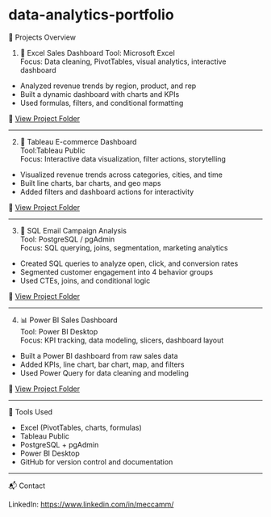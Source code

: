 # data-analytics-portfolio

📁 Projects Overview

1. 🧮 Excel Sales Dashboard
Tool: Microsoft Excel  
Focus: Data cleaning, PivotTables, visual analytics, interactive dashboard

- Analyzed revenue trends by region, product, and rep
- Built a dynamic dashboard with charts and KPIs
- Used formulas, filters, and conditional formatting

🔗 [View Project Folder](./excel-sales-dashboard)

---

2. 📍 Tableau E-commerce Dashboard  
Tool:Tableau Public  
Focus: Interactive data visualization, filter actions, storytelling

- Visualized revenue trends across categories, cities, and time
- Built line charts, bar charts, and geo maps
- Added filters and dashboard actions for interactivity

🔗 [View Project Folder](https://github.com/MeccaMMuhammad/data-analytics-portfolio/tree/main/tableau-customer-dashboard)

---

 3. 🧠 SQL Email Campaign Analysis  
Tool: PostgreSQL / pgAdmin  
Focus: SQL querying, joins, segmentation, marketing analytics

- Created SQL queries to analyze open, click, and conversion rates
- Segmented customer engagement into 4 behavior groups
- Used CTEs, joins, and conditional logic

🔗 [View Project Folder](./sql-campaign-analysis)

---

4. 📊 Power BI Sales Dashboard  
Tool: Power BI Desktop  
Focus: KPI tracking, data modeling, slicers, dashboard layout

- Built a Power BI dashboard from raw sales data
- Added KPIs, line chart, bar chart, map, and filters
- Used Power Query for data cleaning and modeling

🔗 [View Project Folder](./powerbi-sales-dashboard)

---

🧰 Tools Used

- Excel (PivotTables, charts, formulas)
- Tableau Public
- PostgreSQL + pgAdmin
- Power BI Desktop
- GitHub for version control and documentation

---

 📬 Contact

LinkedIn:  https://www.linkedin.com/in/meccamm/
